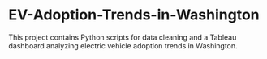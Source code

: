 # EV-Adoption-Trends-in-Washington
This project contains Python scripts for data cleaning and a Tableau dashboard analyzing electric vehicle adoption trends in Washington.
